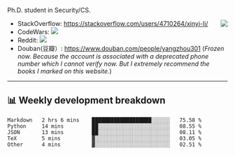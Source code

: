 Ph.D. student in Security/CS.

<img align="right" src="https://github-readme-stats.vercel.app/api?username=li-xin-yi&count_private=true&show_icons=true&hide_title=true&theme=tokyonight" />

- StackOverflow: https://stackoverflow.com/users/4710264/xinyi-li/
- CodeWars: [![](https://www.codewars.com/users/xy-li/badges/micro)](https://www.codewars.com/users/xy-li/)
- Reddit: [![](https://img.shields.io/reddit/user-karma/combined/xy-li?style=social)](https://www.reddit.com/user/xy-li/)
- Douban(豆瓣）: https://www.douban.com/people/yangzhou301  (*Frozen now. Because the account is associated with a deprecated phone number which I cannot verify now. But I extremely recommend the books I marked on this website.*)

---

## 📊 Weekly development breakdown

<!--START_SECTION:waka-->
```text
Markdown   2 hrs 6 mins    ███████████████████░░░░░░   75.58 % 
Python     14 mins         ██░░░░░░░░░░░░░░░░░░░░░░░   08.55 % 
JSON       13 mins         ██░░░░░░░░░░░░░░░░░░░░░░░   08.11 % 
TeX        5 mins          ▓░░░░░░░░░░░░░░░░░░░░░░░░   03.05 % 
Other      4 mins          ▓░░░░░░░░░░░░░░░░░░░░░░░░   02.51 % 
```
<!--END_SECTION:waka-->
